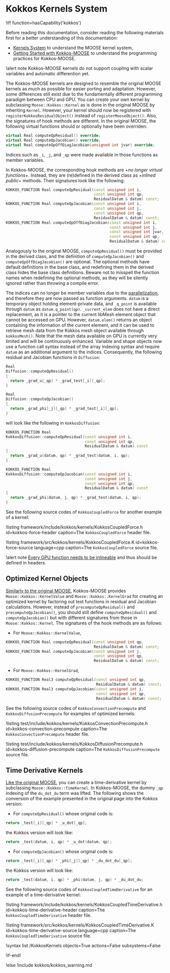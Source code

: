 # Kokkos Kernels System

!if! function=hasCapability('kokkos')

Before reading this documentation, consider reading the following materials first for a better understanding of this documentation:

- [Kernels System](syntax/Kernels/index.md) to understand the MOOSE kernel system,
- [Getting Started with Kokkos-MOOSE](syntax/Kokkos/index.md) to understand the programming practices for Kokkos-MOOSE.

!alert note
Kokkos-MOOSE kernels do not support coupling with scalar variables and automatic differention yet.

The Kokkos-MOOSE kernels are designed to resemble the original MOOSE kernels as much as possible for easier porting and adaptation. However, some differences still exist due to the fundamentally different programming paradigm between CPU and GPU. You can create your own kernel by subclassing `Moose::Kokkos::Kernel` as is done in the original MOOSE by inheriting `Kernel`. However, your kernel should now be registered with `registerKokkosResidualObject()` instead of `registerMooseObject()`. Also, the signatures of hook methods are different. In the original MOOSE, the following virtual functions should or optionally have been overriden:

```cpp
virtual Real computeQpResidual() override;
virtual Real computeQpJacobian() override;
virtual Real computeQpOffDiagJacobian(unsigned int jvar) override;
```

Indices such as `_i`, `_j`, and `_qp` were made available in those functions as member variables.

In Kokkos-MOOSE, the corresponding hook methods are +*no longer virtual functions*+. Instead, they are (re)defined in the derived class as +*inlined public*+ methods. Their signatures look like the following:

```cpp
KOKKOS_FUNCTION Real computeQpResidual(const unsigned int i,
                                       const unsigned int qp,
                                       ResidualDatum & datum) const;
KOKKOS_FUNCTION Real computeQpJacobian(const unsigned int i,
                                       const unsigned int j,
                                       const unsigned int qp,
                                       ResidualDatum & datum) const;
KOKKOS_FUNCTION Real computeQpOffDiagJacobian(const unsigned int i,
                                              const unsigned int j,
                                              const unsigned int jvar,
                                              const unsigned int qp,
                                              ResidualDatum & datum) const;
```

Analogously to the original MOOSE, `computeQpResidual()` must be provided in the derived class, and the definition of `computeQpJacobian()` and `computeQpOffDiagJacobian()` are optional. The optional methods have default definitions in the base class, and redefining them in the derived class hides the base class definitions. Beware not to misspell the function names when redefining the optional methods, as they will be silently ignored rather than throwing a compile error.

The indices can no longer be member variables due to the [parallelization](syntax/Kokkos/index.md#kokkos_functor), and therefore they are now passed as function arguments. `datum` is a temporary object holding element-private data, and `_q_point` is available through `datum` as `datum.q_point(qp)`. `_current_elem` does not have a direct replacement, as it is a pointer to the current libMesh element object that cannot be accessed on GPU. However, `datum.elem()` returns an object containing the information of the current element, and it can be used to retrieve mesh data from the Kokkos mesh object available through `kokkosMesh()`. Note that the mesh data available on GPU is currently very limited and will be continuously enhanced. Variable and shape objects now use a function call syntax instead of the array indexing syntax and require `datum` as an additional argument to the indices. Consequently, the following residual and Jacobian functions in `Diffusion`:

```cpp
Real
Diffusion::computeQpResidual()
{
  return _grad_u[_qp] * _grad_test[_i][_qp];
}

Real
Diffusion::computeQpJacobian()
{
  return _grad_phi[_j][_qp] * _grad_test[_i][_qp];
}
```

will look like the following in `KokkosDiffusion`:

```cpp
KOKKOS_FUNCTION Real
KokkosDiffusion::computeQpResidual(const unsigned int i,
                                   const unsigned int qp,
                                   ResidualDatum & datum) const
{
  return _grad_u(datum, qp) * _grad_test(datum, i, qp);
}

KOKKOS_FUNCTION Real
KokkosDiffusion::computeQpJacobian(const unsigned int i,
                                   const unsigned int j,
                                   const unsigned int qp,
                                   ResidualDatum & datum) const
{
  return _grad_phi(datum, j, qp) * _grad_test(datum, i, qp);
}
```

See the following source codes of `KokkosCoupledForce` for another example of a kernel:

!listing framework/include/kokkos/kernels/KokkosCoupledForce.h id=kokkos-force-header
         caption=The `KokkosCoupledForce` header file.

!listing framework/src/kokkos/kernels/KokkosCoupledForce.K id=kokkos-force-source language=cpp
         caption=The `KokkosCoupledForce` source file.

!alert note
[Every GPU function needs to be inlineable](syntax/Kokkos/index.md#kokkos_execution_space) and thus should be defined in headers.

## Optimized Kernel Objects

[Similarly to the original MOOSE](syntax/Kernels/index.md#optimized), Kokkos-MOOSE provides `Moose::Kokkos::KernelValue` and `Moose::Kokkos::KernelGrad` for creating an optimized kernel by factoring out test functions in residual and Jacobian calculations. However, instead of `precomputeQpResidual()` and `precomputeQpJacobian()`, you should still define `computeQpResidual()` and `computeQpJacobian()` but with different signatures from those in `Moose::Kokkos::Kernel`. The signatures of the hook methods are as follows:

- For `Moose::Kokkos::KernelValue`,

```cpp
KOKKOS_FUNCTION Real computeQpResidual(const unsigned int qp,
                                       ResidualDatum & datum) const;
KOKKOS_FUNCTION Real computeQpJacobian(const unsigned int j,
                                       const unsigned int qp,
                                       ResidualDatum & datum) const;
```

- For `Moose::Kokkos::KernelGrad`,

```cpp
KOKKOS_FUNCTION Real3 computeQpResidual(const unsigned int qp,
                                        ResidualDatum & datum) const;
KOKKOS_FUNCTION Real3 computeQpJacobian(const unsigned int j,
                                        const unsigned int qp,
                                        ResidualDatum & datum) const;
```

See the following source codes of `KokkosConvectionPrecompute` and `KokkosDiffusionPrecompute` for examples of optimized kernels:

!listing test/include/kokkos/kernels/KokkosConvectionPrecompute.h id=kokkos-convection-precompute
         caption=The `KokkosConvectionPrecompute` header file.

!listing test/include/kokkos/kernels/KokkosDiffusionPrecompute.h id=kokkos-diffusion-precompute
         caption=The `KokkosDiffusionPrecompute` source file.

## Time Derivative Kernels

[Like the original MOOSE](syntax/Kernels/index.md#time-derivative), you can create a time-derivative kernel by subclassing `Moose::Kokkos::TimeKernel`. In Kokkos-MOOSE, the dummy `_qp` indexing of the `du_dot_du` term was lifted. The following shows the conversion of the example presented in the original page into the Kokkos version:

- For `computeQpResidual()` whose original code is:

```cpp
return _test[_i][_qp] * _u_dot[_qp];
```

the Kokkos version will look like:

```cpp
return _test(datum, i, qp) * _u_dot(datum, qp);
```

- For `computeQpJacobian()` whose original code is:

```cpp
return _test[_i][_qp] * _phi[_j][_qp] * _du_dot_du[_qp];
```

the Kokkos version will look like:

```cpp
return _test(datum, i, qp) * _phi(datum, j, qp) * _du_dot_du;
```

See the following source codes of `KokkosCoupledTimeDerivative` for an example of a time-derivative kernel:

!listing framework/include/kokkos/kernels/KokkosCoupledTimeDerivative.h id=kokkos-time-derivative-header
         caption=The `KokkosCoupledTimeDerivative` header file.

!listing framework/src/kokkos/kernels/KokkosCoupledTimeDerivative.K id=kokkos-time-derivative-source language=cpp
         caption=The `KokkosCoupledTimeDerivative` source file.

!syntax list /KokkosKernels objects=True actions=False subsystems=False

!if-end!

!else
!include kokkos/kokkos_warning.md
